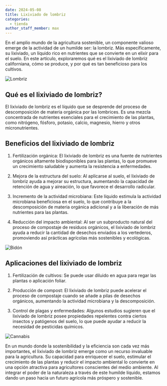 ```yaml
---
date: 2024-05-08
title: Lixiviado de lombriz
categories:
  - tienda
author_staff_member: max
---
```


En el amplio mundo de la agricultura sostenible, un componente valioso emerge de la actividad de un humilde ser: la lombriz. Más específicamente, su lixiviado, un líquido rico en nutrientes que se convierte en un elixir para el suelo. En este artículo, exploraremos qué es el lixiviado de lombriz californiana, cómo se produce, y por qué es tan beneficioso para los cultivos.

![Lombriz](https://i.imgur.com/T6JQSRe.jpg)

## Qué es el lixiviado de lombriz?

El lixiviado de lombriz es el líquido que se desprende del proceso de descomposición de materia orgánica por las lombrices. Es una mezcla concentrada de nutrientes esenciales para el crecimiento de las plantas, como nitrógeno, fósforo, potasio, calcio, magnesio, hierro y otros micronutrientes.

## Beneficios del lixiviado de lombriz

1. Fertilización orgánica: El lixiviado de lombriz es una fuente de nutrientes orgánicos altamente biodisponibles para las plantas, lo que promueve un crecimiento saludable y aumenta la resistencia a enfermedades.

2. Mejora de la estructura del suelo: Al aplicarse al suelo, el lixiviado de lombriz ayuda a mejorar su estructura, aumentando la capacidad de retención de agua y aireación, lo que favorece el desarrollo radicular.

3. Incremento de la actividad microbiana: Este líquido estimula la actividad microbiana beneficiosa en el suelo, lo que contribuye a la descomposición de materia orgánica adicional y a la liberación de más nutrientes para las plantas.

4. Reducción del impacto ambiental: Al ser un subproducto natural del proceso de compostaje de residuos orgánicos, el lixiviado de lombriz ayuda a reducir la cantidad de desechos enviados a los vertederos, promoviendo así prácticas agrícolas más sostenibles y ecológicas.

![Bidón](https://i.imgur.com/DphPJUl.jpg)

## Aplicaciones del lixiviado de lombriz

1. Fertilización de cultivos: Se puede usar diluido en agua para regar las plantas o aplicación foliar.

2. Producción de compost: El lixiviado de lombriz puede acelerar el proceso de compostaje cuando se añade a pilas de desechos orgánicos, aumentando la actividad microbiana y la descomposición.

3. Control de plagas y enfermedades: Algunos estudios sugieren que el lixiviado de lombriz posee propiedades repelentes contra ciertos insectos y patógenos del suelo, lo que puede ayudar a reducir la necesidad de pesticidas químicos.

![Cannabis](https://i.imgur.com/qIHp5Df.jpeg[/img])

En un mundo donde la sostenibilidad y la eficiencia son cada vez más importantes, el lixiviado de lombriz emerge como un recurso invaluable para la agricultura. Su capacidad para enriquecer el suelo, estimular el crecimiento de las plantas y reducir el impacto ambiental lo convierte en una opción atractiva para agricultores conscientes del medio ambiente. Al integrar el poder de la naturaleza a través de este humilde líquido, estamos dando un paso hacia un futuro agrícola más próspero y sostenible.
